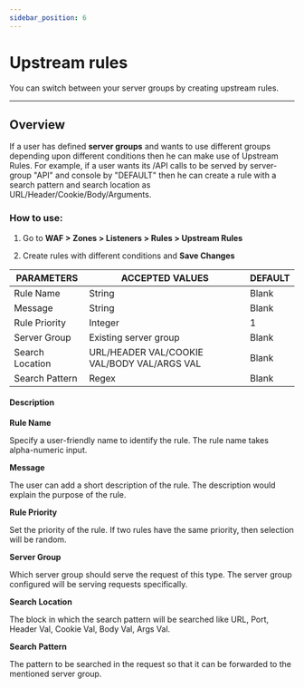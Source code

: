```yaml
---
sidebar_position: 6
---
```

# Upstream rules

You can switch between your server groups by creating upstream rules.

---

## Overview

If a user has defined **server groups** and wants to use different groups depending upon different conditions then he can make use of Upstream Rules. For example, if a user wants its /API calls to be served by server-group "API" and console by "DEFAULT" then he can create a rule with a search pattern and search location as URL/Header/Cookie/Body/Arguments.

### How to use:

1. Go to **WAF > Zones > Listeners > Rules > Upstream Rules**

2. Create rules with different conditions and **Save Changes** 

| PARAMETERS      | ACCEPTED VALUES                             | DEFAULT |
|-----------------|---------------------------------------------|---------|
| Rule Name       | String                                      | Blank   |
| Message         | String                                      | Blank   |
| Rule Priority   | Integer                                     | 1       |
| Server Group    | Existing server group                       | Blank   |
| Search Location | URL/HEADER VAL/COOKIE VAL/BODY VAL/ARGS VAL | Blank   |
| Search Pattern  | Regex                                       | Blank   |

#### Description

**Rule Name** 

Specify a user-friendly name to identify the rule. The rule name takes alpha-numeric input.

**Message** 

The user can add a short description of the rule. The description would explain the purpose of the rule.

**Rule Priority** 

Set the priority of the rule. If two rules have the same priority, then selection will be random.

**Server Group**

Which server group should serve the request of this type. The server group configured will be serving requests specifically.

**Search Location** 

The block in which the search pattern will be searched like URL, Port, Header Val, Cookie Val, Body Val, Args Val.

**Search Pattern** 

The pattern to be searched in the request so that it can be forwarded to the mentioned server group.

